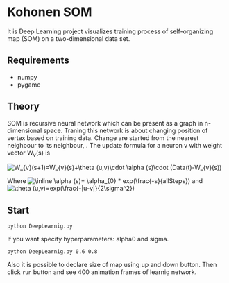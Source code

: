 # Kohonen SOM
It is Deep Learning project visualizes training process of self-organizing map
(SOM) on a two-dimensional data set.
## Requirements
* numpy
* pygame
## Theory 
SOM is recursive neural network which can be present as a graph in n-dimensional space. Traning this network is about changing position of vertex based on training data. Change are started from the nearest neighbour to its neighbour, . 
The update formula for a neuron v with weight vector W<sub>v</sub>(s) is

<img src="https://latex.codecogs.com/png.image?\dpi{100}&space;W_{v}(s&plus;1)=W_{v}(s)&plus;\theta&space;(u,v)\cdot&space;\alpha&space;(s)\cdot&space;(Data(t)-W_{v}(s))" title="W_{v}(s+1)=W_{v}(s)+\theta (u,v)\cdot \alpha (s)\cdot (Data(t)-W_{v}(s))" />

Where <img src="https://latex.codecogs.com/png.image?\dpi{100}&space;\inline&space;\alpha&space;(s)=&space;\alpha_{0}&space;*&space;exp(\frac{-s}{allSteps})" title="\inline \alpha (s)= \alpha_{0} * exp(\frac{-s}{allSteps})" /> 
and <img src="https://latex.codecogs.com/png.image?\dpi{100}&space;\theta&space;(u,v)=exp(\frac{-|u-v|}{2\sigma^2})" title="\theta (u,v)=exp(\frac{-|u-v|}{2\sigma^2})" /> 

## Start 

```python DeepLearnig.py```

If you want specify hyperparameters: alpha0 and sigma.

```python DeepLearnig.py 0.6 0.8```

Also it is possible to declare size of map using up and down button. Then click `run` button and see 400 animation frames of learnig network.  